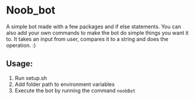 # Noob_bot


  A simple bot made with a few packages and if else statements. You can also add your own commands to make the bot do simple things you want it to. It takes an input from user,
  compares it to a string and does the operation. :)

## Usage:
1. Run setup.sh
2. Add folder path to environment variables 
3. Execute the bot by running the command `noobBot`
